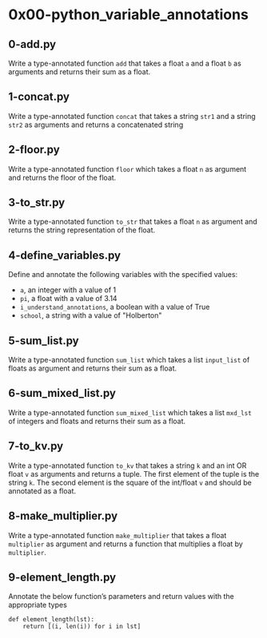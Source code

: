# 0x00-python_variable_annotations

## 0-add.py

Write a type-annotated function `add` that takes a float `a` and a float `b` as arguments
and returns their sum as a float.

## 1-concat.py

Write a type-annotated function `concat` that takes a string `str1` and a string `str2` as
arguments and returns a concatenated string

## 2-floor.py

Write a type-annotated function `floor` which takes a float `n` as argument and returns
the floor of the float.

## 3-to_str.py

Write a type-annotated function `to_str` that takes a float `n` as argument and returns
the string representation of the float.

## 4-define_variables.py

Define and annotate the following variables with the specified values:

- `a`, an integer with a value of 1
- `pi`, a float with a value of 3.14
- `i_understand_annotations`, a boolean with a value of True
- `school`, a string with a value of "Holberton"

## 5-sum_list.py

Write a type-annotated function `sum_list` which takes a list `input_list` of floats
as argument and returns their sum as a float.

## 6-sum_mixed_list.py

Write a type-annotated function `sum_mixed_list` which takes a list `mxd_lst`
of integers and floats and returns their sum as a float.

## 7-to_kv.py

Write a type-annotated function `to_kv` that takes a string `k` and an int OR float `v`
as arguments and returns a tuple. The first element of the tuple is the string `k`.
The second element is the square of the int/float `v` and should be annotated as a float.

## 8-make_multiplier.py

Write a type-annotated function `make_multiplier` that takes a float `multiplier` as
argument and returns a function that multiplies a float by `multiplier`.


## 9-element_length.py

Annotate the below function’s parameters and return values with the appropriate types

```
def element_length(lst):
    return [(i, len(i)) for i in lst]
```
